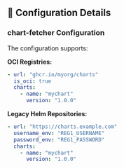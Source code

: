 ## 📝 Configuration Details

### chart-fetcher Configuration

The configuration supports:

**OCI Registries:**
```yaml
- url: "ghcr.io/myorg/charts"
  is_oci: true
  charts:
    - name: "mychart"
      version: "1.0.0"
```

**Legacy Helm Repositories:**
```yaml
- url: "https://charts.example.com"
  username_env: "REG1_USERNAME"
  password_env: "REG1_PASSWORD"
  charts:
    - name: "mychart"
      version: "1.0.0"
```
